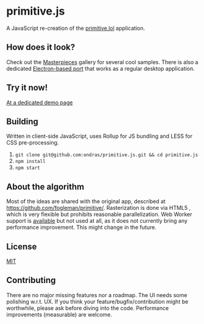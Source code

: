 # primitive.js

A JavaScript re-creation of the [primitive.lol](http://primitive.lol/) application.

## How does it look?

Check out the [Masterpieces](https://cielitolindo.de/albums/masterpieces/) gallery for several cool samples. There is also a dedicated [Electron-based port](https://github.com/cielito-lindo-productions/primitive.nextgen) that works as a regular desktop application.

## Try it now!

[At a dedicated demo page](https://ondras.github.io/primitive.js/)

## Building

Written in client-side JavaScript, uses Rollup for JS bundling and LESS for CSS pre-processing.

  1. `git clone git@github.com:ondras/primitive.js.git && cd primitive.js`
  1. `npm install`
  1. `npm start`

## About the algorithm

Most of the ideas are shared with the original app, described at https://github.com/fogleman/primitive/. Rasterization is done via HTML5 <canvas>, which is very flexible but prohibits reasonable parallelization. Web Worker support is [available](js/src/workerPool.js) but not used at all, as it does not currently bring any performance improvement. This might change in the future.

## License

[MIT](license.txt)

## Contributing

There are no major missing features nor a roadmap. The UI needs some polishing w.r.t. UX. If you think your feature/bugfix/contribution might be worthwhile, please ask before diving into the code. Performance improvements (measurable) are welcome. 
